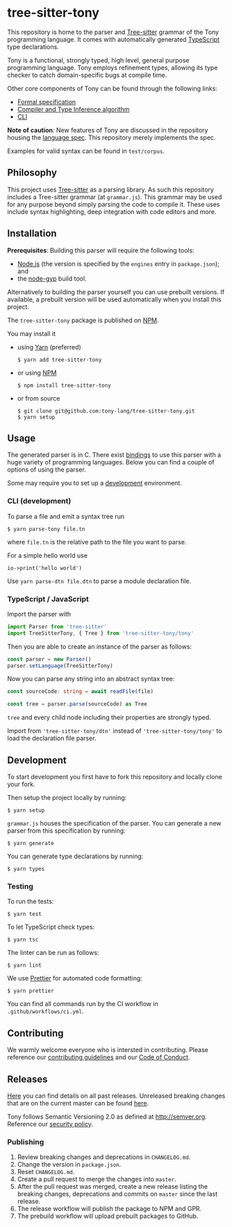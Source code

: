 # tree-sitter-tony

This repository is home to the parser and [Tree-sitter](https://github.com/tree-sitter/tree-sitter) grammar of the Tony programming language. It comes with automatically generated [TypeScript](https://www.typescriptlang.org/) type declarations.

Tony is a functional, strongly typed, high level, general purpose programming language. Tony employs refinement types, allowing its type checker to catch domain-specific bugs at compile time.

Other core components of Tony can be found through the following links:

* [Formal specification](https://github.com/tony-lang/spec)
* [Compiler and Type Inference algorithm](https://github.com/tony-lang/tony)
* [CLI](https://github.com/tony-lang/cli)

**Note of caution**: New features of Tony are discussed in the repository housing the [language spec](https://github.com/tony-lang/spec). This repository merely implements the spec.

Examples for valid syntax can be found in `test/corpus`.

## Philosophy

This project uses [Tree-sitter](https://github.com/tree-sitter/tree-sitter) as a parsing library. As such this repository includes a Tree-sitter grammar (at `grammar.js`). This grammar may be used for any purpose beyond simply parsing the code to compile it. These uses include syntax highlighting, deep integration with code editors and more.

## Installation

**Prerequisites**: Building this parser will require the following tools:

* [Node.js](https://nodejs.org/en/) (the version is specified by the `engines` entry in `package.json`); and
* the [node-gyp](https://www.npmjs.com/package/node-gyp/) build tool.

Alternatively to building the parser yourself you can use prebuilt versions. If available, a prebuilt version will be used automatically when you install this project.

The `tree-sitter-tony` package is published on [NPM](https://www.npmjs.com/package/tree-sitter-tony).

You may install it

* using [Yarn](https://yarnpkg.com/) (preferred)

    ```
    $ yarn add tree-sitter-tony
    ```

* or using [NPM](https://docs.npmjs.com/cli/v6/commands/npm)

    ```
    $ npm install tree-sitter-tony
    ```

* or from source

    ```
    $ git clone git@github.com:tony-lang/tree-sitter-tony.git
    $ yarn setup
    ```

## Usage

The generated parser is in C. There exist [bindings](https://github.com/tree-sitter) to use this parser with a huge variety of programming languages. Below you can find a couple of options of using the parser.

Some may require you to set up a [development](#development) environment.

### CLI (development)

To parse a file and emit a syntax tree run

    $ yarn parse-tony file.tn

where `file.tn` is the relative path to the file you want to parse.

For a simple hello world use

```tony
io->print('hello world')
```

Use `yarn parse-dtn file.dtn` to parse a module declaration file.

### TypeScript / JavaScript

Import the parser with

```ts
import Parser from 'tree-sitter'
import TreeSitterTony, { Tree } from 'tree-sitter-tony/tony'
```

Then you are able to create an instance of the parser as follows:

```ts
const parser = new Parser()
parser.setLanguage(TreeSitterTony)
```

Now you can parse any string into an abstract syntax tree:

```ts
const sourceCode: string = await readFile(file)

const tree = parser.parse(sourceCode) as Tree
```

`tree` and every child node including their properties are strongly typed.

Import from `'tree-sitter-tony/dtn'` instead of `'tree-sitter-tony/tony'` to load the declaration file parser.

## Development

To start development you first have to fork this repository and locally clone your fork.

Then setup the project locally by running:

    $ yarn setup

`grammar.js` houses the specification of the parser. You can generate a new parser from this specification by running:

    $ yarn generate

You can generate type declarations by running:

    $ yarn types

### Testing

To run the tests:

    $ yarn test

To let TypeScript check types:

    $ yarn tsc

The linter can be run as follows:

    $ yarn lint

We use [Prettier](https://prettier.io/) for automated code formatting:

    $ yarn prettier

You can find all commands run by the CI workflow in `.github/workflows/ci.yml`.

## Contributing

We warmly welcome everyone who is intersted in contributing. Please reference our [contributing guidelines](CONTRIBUTING.md) and our [Code of Conduct](CODE_OF_CONDUCT.md).

## Releases

[Here](https://github.com/tony-lang/tree-sitter-tony/releases/) you can find details on all past releases.
Unreleased breaking changes that are on the current master can be found [here](CHANGELOG.md).

Tony follows Semantic Versioning 2.0 as defined at http://semver.org. Reference our [security policy](SECURITY.md).

### Publishing

1. Review breaking changes and deprecations in `CHANGELOG.md`.
1. Change the version in `package.json`.
1. Reset `CHANGELOG.md`.
1. Create a pull request to merge the changes into `master`.
1. After the pull request was merged, create a new release listing the breaking changes, deprecations and commits on `master` since the last release.
1. The release workflow will publish the package to NPM and GPR.
1. The prebuild workflow will upload prebuilt packages to GitHub.

